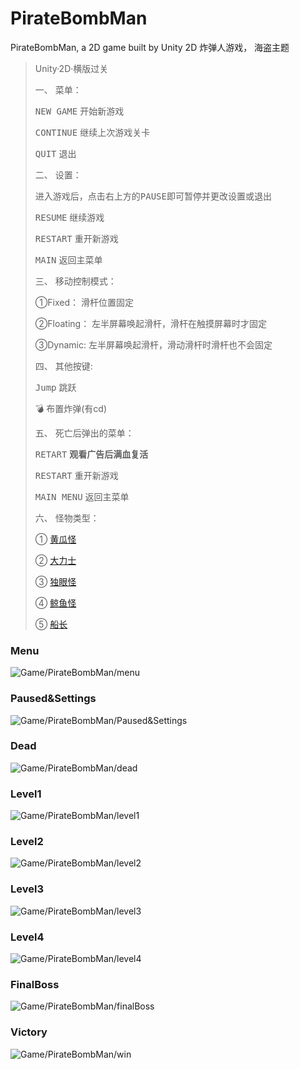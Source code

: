 # PirateBombMan
PirateBombMan, a 2D game built by Unity
2D 炸弹人游戏， 海盗主题 
> Unity·2D·横版过关
> 
> 一、 菜单： 
> 
> <kbd>NEW GAME</kbd> 开始新游戏
> 
> <kbd>CONTINUE</kbd> 继续上次游戏关卡
> 
> <kbd>QUIT</kbd>  退出
> 
> 二、 设置： 
> 
> 进入游戏后，点击右上方的<kbd>PAUSE</kbd>即可暂停并更改设置或退出
> 
> <kbd>RESUME</kbd>  继续游戏
> 
> <kbd>RESTART</kbd>  重开新游戏
> 
> <kbd>MAIN</kbd>  返回主菜单
> 
> 三、 移动控制模式： 
> 
> ①Fixed： 滑杆位置固定
> 
> ②Floating： 左半屏幕唤起滑杆，滑杆在触摸屏幕时才固定
>               
> ③Dynamic:  左半屏幕唤起滑杆，滑动滑杆时滑杆也不会固定
>               
> 四、 其他按键:
> 
> <kbd>Jump</kbd> 跳跃
> 
> <kbd>💣</kbd> 布置炸弹(有cd)
>  
>  五、 死亡后弹出的菜单：
>  
>  <kbd>RETART</kbd> **观看广告后满血复活**
>  
>  <kbd>RESTART</kbd>  重开新游戏
>  
>  <kbd>MAIN MENU</kbd>  返回主菜单
>  
>  六、 怪物类型：
>  
>  ① [黄瓜怪](#level1)
>  
>  ② [大力士](#level2)
>  
>  ③ [独眼怪](#level3)
>   
>  ④ [鲸鱼怪](#level4)
>   
>  ⑤ [船长](#finalboss)

### Menu

![Game/PirateBombMan/menu](https://cdn.jsdelivr.net/gh/hjwforever/images@main/img/Game/PirateBombMan/menu.jpg)

### Paused&Settings

![Game/PirateBombMan/Paused&Settings](https://cdn.jsdelivr.net/gh/hjwforever/images@main/img/Game/PirateBombMan/Paused&Settings.jpg)

### Dead

![Game/PirateBombMan/dead](https://cdn.jsdelivr.net/gh/hjwforever/images@main/img/Game/PirateBombMan/dead.jpg)

### <a id="level1">Level1</a>

![Game/PirateBombMan/level1](https://cdn.jsdelivr.net/gh/hjwforever/images@main/img/Game/PirateBombMan/level1.jpg)

### <a id="level2">Level2</a>

![Game/PirateBombMan/level2](https://cdn.jsdelivr.net/gh/hjwforever/images@main/img/Game/PirateBombMan/level2.jpg)

### <a id="level3">Level3</a>

![Game/PirateBombMan/level3](https://cdn.jsdelivr.net/gh/hjwforever/images@main/img/Game/PirateBombMan/level3.jpg)

### <a id="level4">Level4</a>

![Game/PirateBombMan/level4](https://cdn.jsdelivr.net/gh/hjwforever/images@main/img/Game/PirateBombMan/level4.jpg)

### <a id="finalboss">FinalBoss</a>

![Game/PirateBombMan/finalBoss](https://cdn.jsdelivr.net/gh/hjwforever/images@main/img/Game/PirateBombMan/finalBoss.jpg)

### Victory

![Game/PirateBombMan/win](https://cdn.jsdelivr.net/gh/hjwforever/images@main/img/Game/PirateBombMan/win.jpg)
